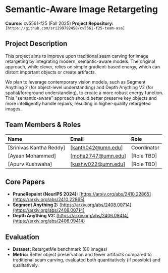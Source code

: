 # Semantic-Aware Image Retargeting

**Course:** cv5561-f25 (Fall 2025)
**Project Repository:** `[https://github.com/sri299792458/cv5561-f25-team-asa]`

## Project Description

This project aims to improve upon traditional seam carving for image retargeting by integrating modern, semantic-aware models. The original approach, while clever, relies on simple gradient-based energy, which can distort important objects or create artifacts.

We plan to leverage contemporary vision models, such as Segment Anything 2 (for object-level understanding) and Depth Anything V2 (for spatial/foreground understanding), to create a more robust energy function. This "semantic-aware" approach should better preserve key objects and more intelligently handle repairs, resulting in higher-quality retargeted images.

## Team Members & Roles

| Name | Email | Role |
| :--- | :--- | :--- |
| [Srinivas Kantha Reddy] | [kanth042@umn.edu] | Coordinator |
| [Ayaan Mohammed] | [moha2747@umn.edu] | [Role TBD] |
| [Apurv Kushwaha] | [kushw022@umn.edu] | [Role TBD] |

## Core Papers

* **PruneRepaint (NeurIPS 2024):** [https://arxiv.org/abs/2410.22865](https://arxiv.org/abs/2410.22865)
* **Segment Anything 2:** [https://arxiv.org/abs/2408.00714](https://arxiv.org/abs/2408.00714)
* **Depth Anything V2:** [https://arxiv.org/abs/2406.09414](https://arxiv.org/abs/2406.09414)

## Evaluation

* **Dataset:** RetargetMe benchmark (80 images)
* **Metric:** Better object preservation and fewer artifacts compared to traditional seam carving, evaluated both quantitatively (if possible) and qualitatively.
